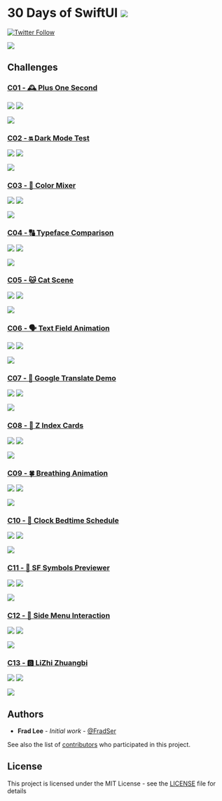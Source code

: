 # 30 Days of SwiftUI ![](https://img.shields.io/badge/A%20FRAD%20PRODUCT-WIP-yellow)

[![Twitter Follow](https://img.shields.io/twitter/follow/FradSer?style=social)](https://twitter.com/FradSer)

![](./docs/assets/images/github-social-preview.png)

## Challenges

### [C01 - 🕰 Plus One Second](./01-🕰-plus-one-second)

![](https://img.shields.io/badge/Xcode-11.0%20beta%207-%231575F9) ![](https://img.shields.io/badge/Swift-5.1-%23FA7343)

![](./docs/assets/images/01.gif)

### [C02 - 🔛 Dark Mode Test](./02-🔛-dark-mode-test)

![](https://img.shields.io/badge/Xcode-11.0%20beta%207-%231575F9) ![](https://img.shields.io/badge/Swift-5.1-%23FA7343)

![](./docs/assets/images/02.gif)

### [C03 - 🌈 Color Mixer](./03-🌈-color-mixer)

![](https://img.shields.io/badge/Xcode-11.0%20beta%207-%231575F9) ![](https://img.shields.io/badge/Swift-5.1-%23FA7343)

![](./docs/assets/images/03.gif)

### [C04 - 🔠 Typeface Comparison](./04-🔠-typeface-comparison)

![](https://img.shields.io/badge/Xcode-11.0%20beta%207-%231575F9) ![](https://img.shields.io/badge/Swift-5.1-%23FA7343)

![](./docs/assets/images/04.gif)

### [C05 - 🐱 Cat Scene](./05-🐱-cat-scene)

![](https://img.shields.io/badge/Xcode-11.0%20beta%207-%231575F9) ![](https://img.shields.io/badge/Swift-5.1-%23FA7343)

![](./docs/assets/images/05.gif)

### [C06 - 🗣 Text Field Animation](./06-🗣-text-field-animation)

![](https://img.shields.io/badge/Xcode-11.0%20beta%207-%231575F9) ![](https://img.shields.io/badge/Swift-5.1-%23FA7343)

![](./docs/assets/images/06.gif)

### [C07 - 💬 Google Translate Demo](./07-💬-google-translate-demo)

![](https://img.shields.io/badge/Xcode-11.0%20beta%207-%231575F9) ![](https://img.shields.io/badge/Swift-5.1-%23FA7343)

![](./docs/assets/images/07.gif)

### [C08 - 🎴 Z Index Cards](./08-🎴-z-index-cards)

![](https://img.shields.io/badge/Xcode-11.0%20beta%207-%231575F9) ![](https://img.shields.io/badge/Swift-5.1-%23FA7343)

![](./docs/assets/images/08.gif)

### [C09 - 🍀 Breathing Animation](./09-🍀-breathing-animation)

![](https://img.shields.io/badge/Xcode-11.0%20beta%207-%231575F9) ![](https://img.shields.io/badge/Swift-5.1-%23FA7343)

![](./docs/assets/images/09.gif)

### [C10 - 🛌 Clock Bedtime Schedule](./10-🛌-clock-bedtime-schedule)

![](https://img.shields.io/badge/Xcode-11.0%20beta%207-%231575F9) ![](https://img.shields.io/badge/Swift-5.1-%23FA7343)

![](./docs/assets/images/10.gif)

### [C11 - 📄 SF Symbols Previewer](./11-📄-sf-symbols-previewer)

![](https://img.shields.io/badge/Xcode-11.0%20beta%207-%231575F9) ![](https://img.shields.io/badge/Swift-5.1-%23FA7343)

![](./docs/assets/images/11.gif)

### [C12 - 🚕 Side Menu Interaction](./12-🚕-side-menu-interaction)

![](https://img.shields.io/badge/Xcode-11.0%20beta%207-%231575F9) ![](https://img.shields.io/badge/Swift-5.1-%23FA7343)

![](./docs/assets/images/12.gif)

### [C13 - 🅱️ LiZhi Zhuangbi](./13-🅱️-lizhi-zhuangbi)

![](https://img.shields.io/badge/Xcode-11.0%20beta%207-%231575F9) ![](https://img.shields.io/badge/Swift-5.1-%23FA7343)

![](./docs/assets/images/13.gif)

## Authors

* **Frad Lee** - *Initial work* - [@FradSer](https://twitter.com/fradser)

See also the list of [contributors](https://github.com/FradSer/30-days-of-swiftui/contributors) who participated in this project.

## License

This project is licensed under the MIT License - see the [LICENSE](LICENSE) file for details
